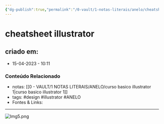 ```yaml
---
{"dg-publish":true,"permalink":"/0-vault/1-notas-literais/anelo/cheatsheet-illustrator/","tags":["design","illustrator","ANELO"],"dgHomeLink":true,"dgShowLocalGraph":true,"dgShowFileTree":true,"dgEnableSearch":true}
---
```


# cheatsheet illustrator

## criado em: 
-  15-04-2023 - 10:11

### Conteúdo Relacionado
- notas: [[0 - VAULT/1 NOTAS LITERAIS/ANELO/curso basico illustrator 1\|curso basico illustrator 1]]
- tags: #design #illustrator #ANELO
- Fontes & Links: 

---

![Img5.png](/img/user/0%20-%20VAULT/1%20NOTAS%20LITERAIS/ANELO/Img5.png)